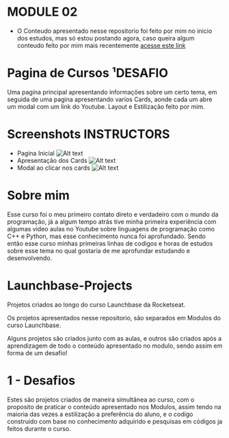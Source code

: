 # MODULE 02

- O Conteudo apresentado nesse repositorio foi feito por mim no inicio dos estudos, mas só estou postando agora, caso queira algum conteudo feito por mim mais recentemente [acesse este link](https://github.com/viniciussoares982/Launchbase-Module05)

# Pagina de Cursos ¹DESAFIO 

Uma pagina principal apresentando informações sobre um certo tema, em seguida de uma pagina apresentando varios Cards, aonde cada um abre um modal com um link do Youtube.
Layout e Estilização feito por mim.

# Screenshots INSTRUCTORS
- Pagina Inicial
![Alt text](https://i.ibb.co/f09X4v3/Captura-de-Tela-13.png "Pag Inicial")
- Apresentação dos Cards
![Alt text](https://i.ibb.co/bP9cCTY/Captura-de-Tela-14.png "Cards")
- Modal ao clicar nos cards
![Alt text](https://i.ibb.co/k3LNN89/Captura-de-Tela-15.png "Modal")



# Sobre mim
Esse curso foi o meu primeiro contato direto e verdadeiro com o mundo da programação, já a algum tempo atrás tive minha primeira experiência com algumas video aulas no Youtube sobre linguagens de programação como C++ e Python, mas esse conhecimento nunca foi aprofundado. Sendo então esse curso minhas primeiras linhas de codigos e horas de estudos sobre esse tema no qual gostaria de me aprofundar estudando e desenvolvendo.

# Launchbase-Projects
Projetos criados ao longo do curso Launchbase da Rocketseat.

Os projetos apresentados nesse repositorio, são separados em Modulos do curso Launchbase.

Alguns projetos são criados junto com as aulas, e outros são criados após a aprendizagem de todo o conteúdo apresentado no modulo, sendo assim em forma de um desafio!


# 1 - Desafios
Estes são projetos criados de maneira simultânea ao curso, com o proposito de praticar o conteúdo apresentado nos Modulos, assim tendo na maioria das vezes a estilização a preferência do aluno, e o codigo construido com base no conhecimento adquirido e pesquisas em códigos ja feitos durante o curso.
